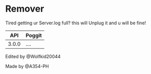 # Remover
Tired getting ur Server.log full? this will Unplug it and u will be fine!

API | Poggit 
-----| -------
3.0.0 | ....

Edited by @Wolfkid20044

Made by @A354-PH
